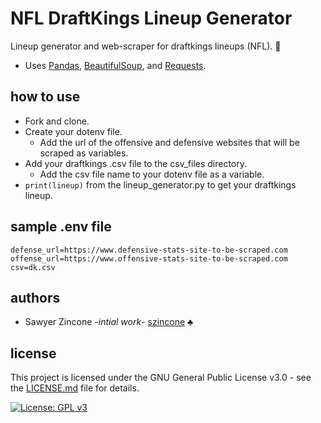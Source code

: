 # NFL DraftKings Lineup Generator
Lineup generator and web-scraper for draftkings lineups (NFL). :football:

- Uses [Pandas](https://pandas.pydata.org/), [BeautifulSoup](https://www.crummy.com/software/BeautifulSoup/), and [Requests](http://docs.python-requests.org/en/master/).


## how to use
- Fork and clone.
- Create your dotenv file.
    - Add the url of the offensive and defensive websites that will be scraped as variables.
- Add your draftkings .csv file to the csv_files directory.
    - Add the csv file name to your dotenv file as a variable.
- `print(lineup)` from the lineup_generator.py to get your draftkings lineup.

## sample .env file
```
defense_url=https://www.defensive-stats-site-to-be-scraped.com
offense_url=https://www.offensive-stats-site-to-be-scraped.com
csv=dk.csv
```

## authors
- Sawyer Zincone -_intial work_- [szincone](https://github.com/szincone) :clubs:

## license
This project is licensed under the GNU General Public License v3.0 - see the [LICENSE.md](https://github.com/szincone/nfl_dk_line_up/blob/08fb018deaaf21b3154d28d1ede2c9e466d8aa50/LICENSE.md) file for details.

[![License: GPL v3](https://img.shields.io/badge/License-GPL%20v3-blue.svg)](https://www.gnu.org/licenses/gpl-3.0)